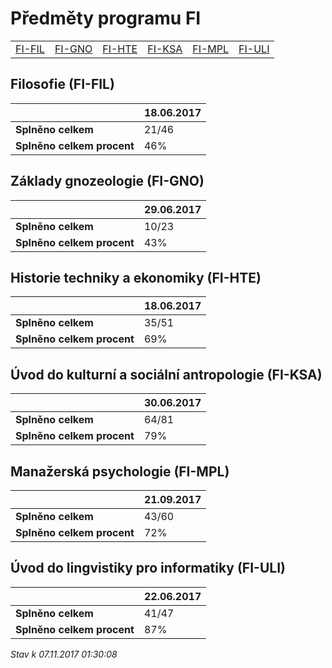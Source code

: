 # Předměty programu FI


| | | | | | |
|-|-|-|-|-|-|
|[FI-FIL](#filosofie-fi-fil) | [FI-GNO](#základy-gnozeologie-fi-gno) | [FI-HTE](#historie-techniky-a-ekonomiky-fi-hte) | [FI-KSA](#úvod-do-kulturní-a-sociální-antropologie-fi-ksa) | [FI-MPL](#manažerská-psychologie-fi-mpl) | [FI-ULI](#úvod-do-lingvistiky-pro-informatiky-fi-uli)|

        
## Filosofie (FI-FIL)

|                          |18.06.2017|
|--------------------------|--------------------|
|**Splněno celkem**        |21/46|
|**Splněno celkem procent**|46%|


## Základy gnozeologie (FI-GNO)

|                          |29.06.2017|
|--------------------------|--------------------|
|**Splněno celkem**        |10/23|
|**Splněno celkem procent**|43%|


## Historie techniky a ekonomiky (FI-HTE)

|                          |18.06.2017|
|--------------------------|--------------------|
|**Splněno celkem**        |35/51|
|**Splněno celkem procent**|69%|


## Úvod do kulturní a sociální antropologie (FI-KSA)

|                          |30.06.2017|
|--------------------------|--------------------|
|**Splněno celkem**        |64/81|
|**Splněno celkem procent**|79%|


## Manažerská psychologie (FI-MPL)

|                          |21.09.2017|
|--------------------------|--------------------|
|**Splněno celkem**        |43/60|
|**Splněno celkem procent**|72%|


## Úvod do lingvistiky pro informatiky (FI-ULI)

|                          |22.06.2017|
|--------------------------|--------------------|
|**Splněno celkem**        |41/47|
|**Splněno celkem procent**|87%|




*Stav k 07.11.2017 01:30:08*